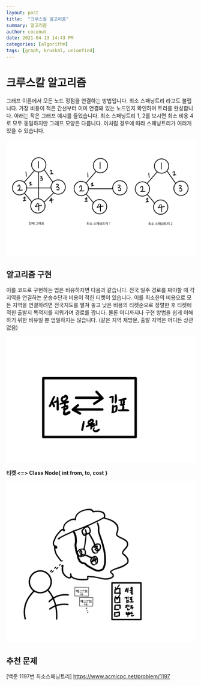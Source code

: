 ```yaml
---
layout: post
title:  "크루스칼 알고리즘"
summary: 알고리즘
author: coconut
date: 2021-04-13 14:43 PM
categories: [algorithm]
tags: [graph, kruskal, unionfind]
---
```


# 크루스칼 알고리즘

그래프 이론에서 모든 노드 정점을 연결하는 방법입니다. 최소 스패닝트리 라고도 불립니다. 가장 비용이 적은 간선부터 이미 연결돼 있는 노드인지 확인하며 트리를 완성합니다. 아래는 작은 그래프 예시를 들었습니다. 최소 스패닝트리 1, 2를 보시면 최소 비용 4로 모두 동일하지만 그래프 모양은 다릅니다. 이처럼 경우에 따라 스패닝트리가 여러개 있을 수 있습니다.

![IMG_C3B03DDF2457-1](/assets/img/post/kruskal/1.png)

## 알고리즘 구현

이를 코드로 구현하는 법은 비유하자면 다음과 같습니다. 전국 일주 경로를 짜야할 때 각 지역을 연결하는 운송수단과 비용이 적힌 티켓이 있습니다. 이를 최소한의 비용으로 모든 지역을 연결하려면 전국지도를 펼쳐 놓고 낮은 비용의 티켓순으로 정렬한 후 티켓에 적힌 출발지 목적지를 지워가며 경로를 짭니다. 물론 어디까지나 구현 방법을 쉽게 이해하기 위한 비유일 뿐 엄밀하지는 않습니다. (같은 지역 재방문, 출발 지역은 어디든 상관없음)

![IMG_D0712C96B658-1](/assets/img/post/kruskal/2.png)



**티켓 <=> Class Node{ int from, to, cost }**

![IMG_D2E61205F63A-1](/assets/img/post/kruskal/3.png)

## 추천 문제

[백준 1197번 최소스패닝트리] https://www.acmicpc.net/problem/1197



